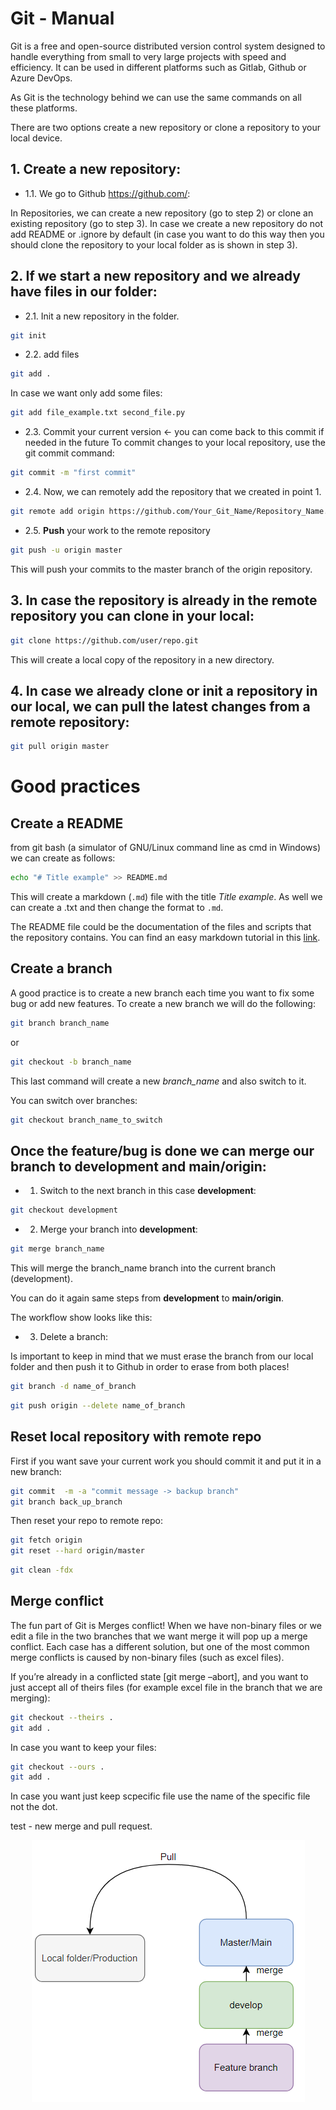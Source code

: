 # Git - Manual


Git is a free and open-source distributed version control system designed to handle everything from small to very large projects with speed and efficiency. It can be used in different platforms such as Gitlab, Github or Azure DevOps.

As Git is the technology behind we can use the same commands on all these platforms.

There are two options create a new repository or clone a repository to your local device.

## 1. Create a new repository:

- 1.1. We go to Github https://github.com/:

In Repositories, we can create a new repository (go to step 2) or clone an existing repository (go to step 3). In case we create a new repository do not add README or .ignore by default (in case you want to do this way then you should clone the repository to your local folder as is shown in step 3).

## 2. If we start a new repository and we already have files in our folder:

- 2.1. Init a new repository in the folder.

```bash
git init
```

- 2.2. add files

```bash
git add .
```

In case we want only add some files:

```bash
git add file_example.txt second_file.py
```

- 2.3. Commit your current version <- you can come back to this commit if needed in the future
To commit changes to your local repository, use the git commit command:

```bash
git commit -m "first commit"
```

- 2.4. Now, we can remotely add the repository that we created in point 1.

```bash
git remote add origin https://github.com/Your_Git_Name/Repository_Name.git
```

- 2.5. **Push** your work to the remote repository

```bash
git push -u origin master
```
This will push your commits to the master branch of the origin repository.

## 3. In case the repository is already in the remote repository you can clone in your local:

```bash
git clone https://github.com/user/repo.git
```
This will create a local copy of the repository in a new directory.

## 4. In case we already clone or init a repository in our local, we can **pull** the latest changes from a remote repository:

```bash
git pull origin master
```


# Good practices

## Create a README
from git bash (a simulator of GNU/Linux command line as cmd in Windows) we can create as follows:

```bash
echo "# Title example" >> README.md
```
This will create a markdown (`.md`) file with the title *Title example*.
As well we can create a .txt and then change the format to `.md`.

The README file could be the documentation of the files and scripts that the repository contains. You can find an easy markdown tutorial in this [link](https://www.markdownguide.org/basic-syntax/).


## Create a branch
A good practice is to create a new branch each time you want to fix some bug or add new features. To create a new branch we will do the following:

```bash
git branch branch_name
```

or

```bash
git checkout -b branch_name
```
This last command will create a new *branch_name* and also switch to it.

You can switch over branches:

```bash
git checkout branch_name_to_switch
```

## Once the feature/bug is done we can merge our branch to **development** and **main/origin**:

- 1. Switch to the next branch in this case **development**:

```bash
git checkout development
```

- 2. Merge your branch into **development**:

```bash
git merge branch_name
```
This will merge the branch_name branch into the current branch (development).

You can do it again same steps from **development** to **main/origin**.

The workflow show looks like this:

- 3. Delete a branch:

Is important to keep in mind that we must erase the branch from our local folder and then push it to Github in order to erase from both places!
```bash
git branch -d name_of_branch
```

```bash
git push origin --delete name_of_branch 
```

## Reset local repository with remote repo

First if you want save your current work you should commit it and put it in a new branch:
```bash
git commit  -m -a "commit message -> backup branch"
git branch back_up_branch
``` 

Then reset your repo to remote repo:

```bash
git fetch origin
git reset --hard origin/master
```
```bash
git clean -fdx
```

## Merge conflict

The fun part of Git is Merges conflict! When we have non-binary files or we edit a file in the two branches that we want merge it will pop up a merge conflict.
Each case has a different solution, but one of the most common merge conflicts is caused by non-binary files (such as excel files).

If you’re already in a conflicted state [git merge –abort], and you want to just accept all of theirs files (for example excel file in the branch that we are merging):

```bash
git checkout --theirs .
git add .
```
In case you want to keep your files:

```bash
git checkout --ours .
git add .
```

In case you want just keep scpecific file use the name of the specific file not the dot.

test - new merge and pull request.

<p align="center">

  <img src="./git_workflow.PNG" alt="Git Workflow" />

</p>